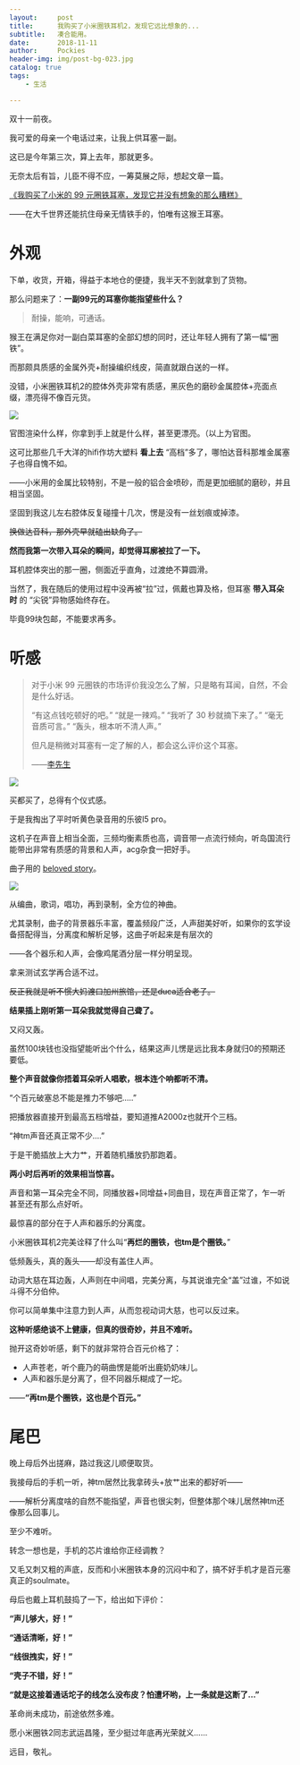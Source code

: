 ```yaml
---
layout:     post
title:      我购买了小米圈铁耳机2，发现它远比想象的...
subtitle:   凑合能用。
date:       2018-11-11
author:     Pockies
header-img: img/post-bg-023.jpg
catalog: true
tags:
    - 生活

---
```


双十一前夜。

我可爱的母亲一个电话过来，让我上供耳塞一副。

这已是今年第三次，算上去年，那就更多。

无奈太后有旨，儿臣不得不应，一筹莫展之际，想起文章一篇。

[《我购买了小米的 99 元圈铁耳塞，发现它并没有想象的那么糟糕》 ](https://plumz.me/archives/2773/)

——在大千世界还能抗住母亲无情铁手的，怕唯有这猴王耳塞。

# 外观

下单，收货，开箱，得益于本地仓的便捷，我半天不到就拿到了货物。

那么问题来了：**一副99元的耳塞你能指望些什么？**

> 耐操，能响，可通话。

猴王在满足你对一副白菜耳塞的全部幻想的同时，还让年轻人拥有了第一幅“圈铁”。

而那颇具质感的金属外壳+耐操编织线皮，简直就跟白送的一样。

没错，小米圈铁耳机2的腔体外壳非常有质感，黑灰色的磨砂金属腔体+亮面点缀，漂亮得不像百元货。

![](https://wx4.sinaimg.cn/large/741f9461ly4fx4fjhrt3ij21kw0tcgnb.jpg)

官图渲染什么样，你拿到手上就是什么样，甚至更漂亮。（以上为官图。

这可比那些几千大洋的hifi作坊大塑料 **看上去** “高档”多了，哪怕达音科那堆金属塞子也得自愧不如。

——小米用的金属比较特别，不是一般的铝合金喷砂，而是更加细腻的磨砂，并且相当坚固。

坚固到我这儿左右腔体反复碰撞十几次，愣是没有一丝划痕或掉漆。

~~换做达音科，那外壳早就磕出缺角了。~~

**然而我第一次带入耳朵的瞬间，却觉得耳廓被拉了一下。**

耳机腔体突出的那一圈，侧面近乎直角，过渡绝不算圆滑。

当然了，我在随后的使用过程中没再被“拉”过，佩戴也算及格，但耳塞 **带入耳朵时** 的 “尖锐”异物感始终存在。

毕竟99块包邮，不能要求再多。

# 听感

> 对于小米 99 元圈铁的市场评价我没怎么了解，只是略有耳闻，自然，不会是什么好话。
>
> “有这点钱吃顿好的吧。”
> “就是一辣鸡。”
> “我听了 30 秒就摘下来了。”
> “毫无音质可言。”
> “轰头，根本听不清人声。”
>
> 但凡是稍微对耳塞有一定了解的人，都会这么评价这个耳塞。
>
> ——[李先生](https://plumz.me/archives/2773/)

![](https://wx1.sinaimg.cn/large/741f9461ly1fx48ztqo3jj21410oahdu.jpg)

买都买了，总得有个仪式感。

于是我掏出了平时听黄色录音用的乐彼l5 pro。

这机子在声音上相当全面，三频均衡素质也高，调音带一点流行倾向，听岛国流行能带出非常有质感的背景和人声，acg杂食一把好手。

曲子用的 [beloved story](https://music.163.com/#/song?id=447279650)。

![](https://wx4.sinaimg.cn/large/741f9461ly1fx4fkil8inj20yh0m0wz2.jpg)

从编曲，歌词，唱功，再到录制，全方位的神曲。

尤其录制，曲子的背景器乐丰富，覆盖频段广泛，人声甜美好听，如果你的玄学设备搭配得当，分离度和解析足够，这曲子听起来是有层次的

——各个器乐和人声，会像鸡尾酒分层一样分明呈现。

拿来测试玄学再合适不过。

~~反正我就是听不惯大妈渡口加州旅馆，还是duca适合老子。~~

**结果插上刚听第一耳朵我就觉得自己聋了。**

又闷又轰。

虽然100块钱也没指望能听出个什么，结果这声儿愣是远比我本身就归0的预期还要低。

**整个声音就像你捂着耳朵听人唱歌，根本连个响都听不清。**

“个百元破塞总不能是推力不够吧.....”

把播放器直接开到最高五档增益，要知道推A2000z也就开个三档。

“神tm声音还真正常不少....”

于是干脆插放上大力艹，开着随机播放扔那跑着。

**两小时后再听的效果相当惊喜。**

声音和第一耳朵完全不同，同播放器+同增益+同曲目，现在声音正常了，乍一听甚至还有那么点好听。

最惊喜的部分在于人声和器乐的分离度。

小米圈铁耳机2完美诠释了什么叫“**再烂的圈铁，也tm是个圈铁。**”

低频轰头，真的轰头——却没有盖住人声。

动词大慈在耳边轰，人声则在中间唱，完美分离，与其说谁完全“盖”过谁，不如说斗得不分伯仲。

你可以简单集中注意力到人声，从而忽视动词大慈，也可以反过来。

**这种听感绝谈不上健康，但真的很奇妙，并且不难听。**

抛开这奇妙听感，剩下的就非常符合百元价格了：

- 人声苍老，听个鹿乃的萌曲愣是能听出鹿奶奶味儿。
- 人声和器乐是分离了，但不同器乐糊成了一坨。

——**“再tm是个圈铁，这也是个百元。”**

# 尾巴

晚上母后外出搓麻，路过我这儿顺便取货。

我接母后的手机一听，神tm居然比我拿砖头+放艹出来的都好听——

——解析分离度啥的自然不能指望，声音也很尖刺，但整体那个味儿居然神tm还像那么回事儿。

至少不难听。

转念一想也是，手机的芯片谁给你正经调教？

又毛又刺又粗的声底，反而和小米圈铁本身的沉闷中和了，搞不好手机才是百元塞真正的soulmate。

母后也戴上耳机鼓捣了一下，给出如下评价：

**“声儿够大，好！”**

**“通话清晰，好！”**

**“线很拽实，好！”**

**“壳子不错，好！”**

**“就是这接着通话坨子的线怎么没布皮？怕遭坏哟，上一条就是这断了...”**

革命尚未成功，前途依然多难。

愿小米圈铁2同志武运昌隆，至少挺过年底再光荣就义......

远目，敬礼。
